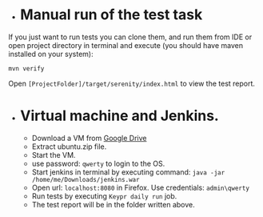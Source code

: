 * # Manual run of the test task

If you just want to run tests you can clone them, and run them from IDE or open project directory in terminal and execute (you should have maven installed on your system):
```
mvn verify
```

Open ```[ProjectFolder]/target/serenity/index.html``` to view the test report.

* # Virtual machine and Jenkins.
  * Download a VM from [Google Drive](https://drive.google.com/open?id=0B9yDwiRQC2M5dTRCamE0Z0dvdE0)
  * Extract ubuntu.zip file.
  * Start the VM.
  * use password: ```qwerty``` to login to the OS.
  * Start jenkins in terminal by executing command: ```java -jar /home/me/Downloads/jenkins.war```
  * Open url: ```localhost:8080``` in Firefox. Use credentials: ```admin\qwerty```
  * Run tests by executing ```Keypr daily run``` job.
  * The test report will be in the folder written above.
